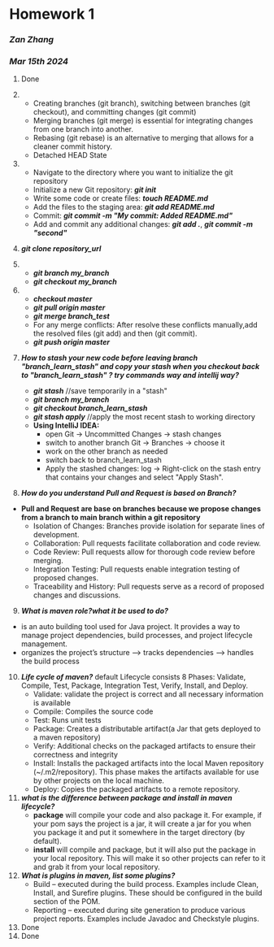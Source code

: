 # **Homework 1**
### _Zan Zhang_
### _Mar 15th 2024_

1. Done
2.  - Creating branches (git branch), switching between branches (git checkout), and committing changes (git commit)
    - Merging branches (git merge) is essential for integrating changes from one branch into another. 
    - Rebasing (git rebase) is an alternative to merging that allows for a cleaner commit history.
    - Detached HEAD State
3. - Navigate to the directory where you want to initialize the git repository
   - Initialize a new Git repository: **_git init_** 
   - Write some code or create files: **_touch README.md_**
   - Add the files to the staging area: **_git add README.md_**
   - Commit: **_git commit -m "My commit: Added README.md"_**
   - Add and commit any additional changes: **_git add ._**, **_git commit -m "second"_**
4.  **_git clone repository_url_**
5. - **_git branch my_branch_**
   - **_git checkout my_branch_**
6. - **_checkout master_**
   - **_git pull origin master_**
   - **_git merge branch_test_**
   - For any merge conflicts: After resolve these conflicts manually,add the resolved files (git add) and then (git commit).
   - **_git push origin master_**
7. **_How to stash your new code before leaving branch "branch_learn_stash" and copy your stash when you checkout back to "branch_learn_stash" ? try commands way and intellij way?_**
   
     - **_git stash_** //save temporarily in a "stash"
     - **_git branch my_branch_**
     - **_git checkout branch_learn_stash_**
     - **_git stash apply_** //apply the most recent stash to working directory
   - **Using IntelliJ IDEA:**
     - open Git -> Uncommitted Changes -> stash changes
     - switch to another branch Git -> Branches -> choose it
     - work on the other branch as needed
     - switch back to branch_learn_stash
     - Apply the stashed changes: log -> Right-click on the stash entry that contains your changes and select "Apply Stash".
8. **_How do you understand Pull and Request is based on Branch?_**
- **Pull and Request are base on branches because we propose changes from a branch to main branch within a git repository**
  - Isolation of Changes: Branches provide isolation for separate lines of development.
  - Collaboration: Pull requests facilitate collaboration and code review.
  - Code Review: Pull requests allow for thorough code review before merging.
  - Integration Testing: Pull requests enable integration testing of proposed changes.
  - Traceability and History: Pull requests serve as a record of proposed changes and discussions.
9. **_What is maven role?what it be used to do?_**
  - is an auto building tool used for Java project. It provides a way to manage project dependencies, build processes, and project lifecycle management.
  - organizes the project’s structure --> tracks dependencies --> handles the build process
10. **_Life cycle of maven?_**
    default Lifecycle consists 8 Phases: Validate, Compile, Test, Package, Integration Test, Verify, Install, and Deploy.
    - Validate: validate the project is correct and all necessary information is available
    - Compile: Compiles the source code
    - Test: Runs unit tests
    - Package: Creates a distributable artifact(a Jar that gets deployed to a maven repository)
    - Verify: Additional checks on the packaged artifacts to ensure their correctness and integrity
    - Install: Installs the packaged artifacts into the local Maven repository (~/.m2/repository). This phase makes the artifacts available for use by other projects on the local machine.
    - Deploy: Copies the packaged artifacts to a remote repository.
11. **_what is the difference between package and install in maven lifecycle?_**
    - **package** will compile your code and also package it. For example, if your pom says the project is a jar, it will create a jar for you when you package it and put it somewhere in the target directory (by default).
    - **install** will compile and package, but it will also put the package in your local repository. This will make it so other projects can refer to it and grab it from your local repository.
12. **_What is plugins in maven, list some plugins?_**
    - Build – executed during the build process. Examples include Clean, Install, and Surefire plugins. These should be configured in the build section of the POM.
    - Reporting – executed during site generation to produce various project reports. Examples include Javadoc and Checkstyle plugins.
13. Done
14. Done